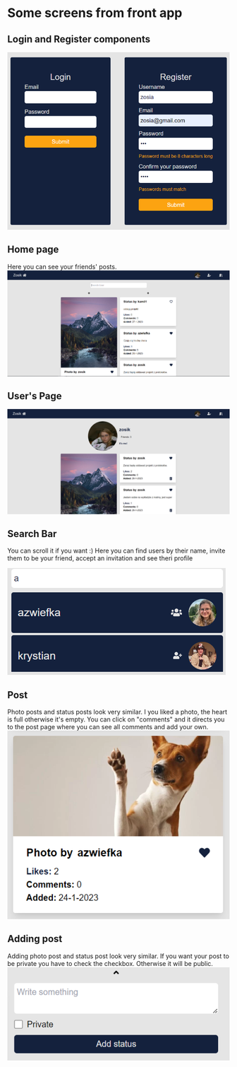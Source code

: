 # Some screens from front app

## Login and Register components

![screen](/readmeImages/login.png)

## Home page

Here you can see your friends' posts.
![screen](/readmeImages/home.png)

## User's Page

![screen](/readmeImages/user.png)

## Search Bar

You can scroll it if you want :) Here you can find users by their name, invite them to be your friend, accept an invitation and see theri profile

![screen](/readmeImages/search.png)

## Post

Photo posts and status posts look very similar.
I you liked a photo, the heart is full otherwise it's empty. You can click on "comments" and it directs you to the post page where you can see all comments and add your own.
![screen](/readmeImages/post.png)

## Adding post

Adding photo post and status post look very similar. If you want your post to be private you have to check the checkbox. Otherwise it will be public.
![screen](/readmeImages/adding.png)
